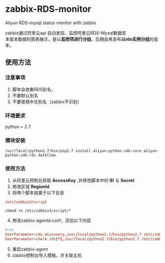 # zabbix-RDS-monitor
Aliyun RDS-mysql status monitor with zabbix   
   
zabbix通过阿里云api 自动发现、监控阿里云RDS-Mysql数据库      
本版本数据的图表展示，是以**监控项进行分组**，后期会再发布**以rds实例分组**的版本。
## 使用方法
### 注意事项
1. 脚本会收集RDS别名，
2. 不要默认别名
3. 不要使用中文别名（zabbix不识别）
### 环境要求
python = 2.7
### 模块安装
```shell
/usr/local/python2.7/bin/pip2.7 install aliyun-python-sdk-core aliyun-python-sdk-rds datetime
```
### 使用方法
1. 从阿里云控制台获取 **AccessKey** ,并修改脚本中的 **ID** 与 **Secret**
2. 修改区域 **RegionId**
3. 将两个脚本放置于以下目录
```conf
/etc/zabbix3/script
```
```shell
chmod +x /etc/zabbix3/script/*
```
4. 修改zabbix-agentd.conf，添加以下内容
```conf
#rds
UserParameter=rds.discovery,/usr/local/python2.7/bin/python2.7 /etc/zabbix/script/discovery_rds.py
UserParameter=check.rds[*],/usr/local/python2.7/bin/python2.7 /etc/zabbix/script/check_rds.py $1 $2 $3
```
5. 重启zabbix-agent
6. zabbix控制台导入模板，并关联主机
